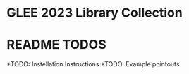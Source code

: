 # GLEE 2023 Library Collection

# README TODOS
*TODO: Instellation Instructions
*TODO: Example pointouts
